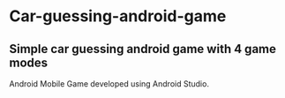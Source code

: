 # Car-guessing-android-game
Simple car guessing android game with 4 game modes
--------------------------------------------------
Android Mobile Game developed using Android Studio.
